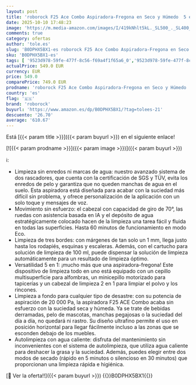 ```yaml
---
layout: post
title: 'roborock F25 Ace Combo Aspiradora-Fregona en Seco y Húmedo  5 en 1  Sin Cable  20.000 Pa  Autolimpieza a 90 °C y Secado Rápido  Ruedas Asistidas  60 min de Autonomía  WiFi  Diseño Plano de 180°'
date: 2025-10-10 17:48:23
image: 'https://m.media-amazon.com/images/I/419kNhlt5kL._SL500_._SL400_.jpg'
comments: true
category: ofertas
author: 'tole.es'
slug: 'B0DPHX5BX1-es roborock F25 Ace Combo Aspiradora-Fregona en Seco y Húmedo...'
sku: 'B0DPHX5BX1-es'
tags: [ '9523d978-59fe-477f-8c56-f69a4f1f65a6_0','9523d978-59fe-477f-8c56-f69a4f1f65a6_6201','Arborist Merchandising Root','Aspiración, limpieza y cuidado de suelo y ventanas','Aspiradoras','Aspiradoras en seco y húmedo','Hogar y cocina','Self Service','Special Features Stores','Top Brands Kitchen Cleaning','Top Brands Kitchen Selection','roborock','🇪🇸', ]
actualPrice: 549.0 EUR
currency: EUR
price: 549.0
comparePrice: 749.0 EUR
prodname: 'roborock F25 Ace Combo Aspiradora-Fregona en Seco y Húmedo  5 en 1  Sin Cable  20.000 Pa  Autolimpieza a 90 °C y Secado Rápido  Ruedas Asistidas  60 min de Autonomía  WiFi  Diseño Plano de 180°'
country: 'es'
flag: '🇪🇸'
brand: 'roborock'
buyurl: 'https://www.amazon.es/dp/B0DPHX5BX1/?tag=tolees-21'
descuento: '26.70'
average: '610.67'
---
```


Está [{{< param title >}}]({{< param buyurl >}}) en el siguiente enlace!

[![{{< param prodname >}}]({{< param image >}})]({{< param buyurl >}})

ℹ️:

- Limpieza sin enredos ni marcas de agua: nuestro avanzado sistema de dos rascadores, que cuenta con la certificación de SGS y TÜV, evita los enredos de pelo y garantiza que no queden manchas de agua en el suelo. Esta aspiradora está diseñada para acabar con la suciedad más difícil sin problema, y ofrece personalización de la aplicación con un solo toque y mensajes de voz.
- Movimiento sin esfuerzo: el cabezal con capacidad de giro de 70°, las ruedas con asistencia basada en IA y el depósito de agua estratégicamente colocado hacen de la limpieza una tarea fácil y fluida en todas las superficies. Hasta 60 minutos de funcionamiento en modo Eco.
- Limpieza de tres bordes: con márgenes de tan solo un 1 mm, llega justo hasta los rodapiés, esquinas y escaleras. Además, con el cartucho para solución de limpieza de 100 ml, puede dispensar la solución de limpieza automáticamente para un resultado de limpieza óptimo.
- Versatilidad 5 en 1: ¡mucho más que una aspiradora-fregona! Este dispositivo de limpieza todo en uno está equipado con un cepillo multisuperficie para alfombras, un minicepillo motorizado para tapicerías y un cabezal de limpieza 2 en 1 para limpiar el polvo y los rincones.
- Limpieza a fondo para cualquier tipo de desastre: con su potencia de aspiración de 20 000 Pa, la aspiradora F25 ACE Combo acaba sin esfuerzo con la suciedad seca y húmeda. Ya se trate de bebidas derramadas, pelo de mascotas, manchas pegajosas o la suciedad del día a día, no quedará ni rastro. Su diseño ultrafino permite el uso en posición horizontal para llegar fácilmente incluso a las zonas que se esconden debajo de los muebles.
- Autolimpieza con agua caliente: disfruta del mantenimiento sin inconvenientes con el sistema de autolimpieza, que utiliza agua caliente para deshacer la grasa y la suciedad. Además, puedes elegir entre dos modos de secado (rápido en 5 minutos o silencioso en 30 minutos) que proporcionan una limpieza rápida e higiénica.

[🛒 Ver la oferta!!]({{< param buyurl >}})
{{<world>}}B0DPHX5BX1{{</world>}}
